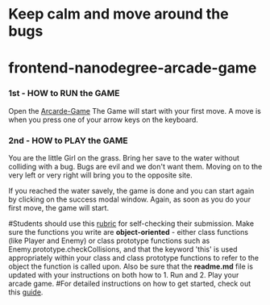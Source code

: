 # Keep calm and move around the bugs

frontend-nanodegree-arcade-game
===============================

### 1st - HOW to RUN the GAME
Open the [Arcarde-Game](https://bluessista.github.io/frontend-nanodegree-arcade-game/) The Game will start with your first move. A move is when you press one of your arrow keys on the keyboard.

### 2nd - HOW to PLAY the GAME 
You are the little Girl on the grass.
Bring her save to the water without colliding with a bug. Bugs are evil and we don't want them. Moving on to the very left or very right will bring you to the opposite site.

If you reached the water savely, the game is done and you can start again by clicking on the success modal window. Again, as soon as you do your first move, the game will start.

#Students should use this [rubric](https://review.udacity.com/#!/projects/2696458597/rubric) for self-checking their submission. Make sure the functions you write are **object-oriented** - either class functions (like Player and Enemy) or class prototype functions such as Enemy.prototype.checkCollisions, and that the keyword 'this' is used appropriately within your class and class prototype functions to refer to the object the function is called upon. Also be sure that the **readme.md** file is updated with your instructions on both how to 1. Run and 2. Play your arcade game.
#For detailed instructions on how to get started, check out this [guide](https://docs.google.com/document/d/1v01aScPjSWCCWQLIpFqvg3-vXLH2e8_SZQKC8jNO0Dc/pub?embedded=true).
